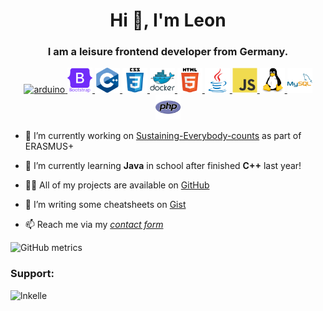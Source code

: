 <h1 align="center">Hi 👋, I'm Leon</h1>
<h3 align="center">I am a leisure frontend developer from Germany.</h3>

<p align="middle">
  <a href="https://www.arduino.cc/" target="_blank"> <img src="https://cdn.worldvectorlogo.com/logos/arduino-1.svg" alt="arduino" width="40" height="40"/> </a>
  <a href="https://getbootstrap.com" target="_blank"> <img src="https://raw.githubusercontent.com/devicons/devicon/master/icons/bootstrap/bootstrap-plain-wordmark.svg" alt="bootstrap" width="40" height="40"/> </a>
  <a href="https://www.w3schools.com/cpp/" target="_blank"> <img src="https://raw.githubusercontent.com/devicons/devicon/master/icons/cplusplus/cplusplus-original.svg" alt="cplusplus" width="40" height="40"/> </a>
  <a href="https://www.w3schools.com/css/" target="_blank"> <img src="https://raw.githubusercontent.com/devicons/devicon/master/icons/css3/css3-original-wordmark.svg" alt="css3" width="40" height="40"/> </a>
  <a href="https://www.docker.com/" target="_blank"> <img src="https://raw.githubusercontent.com/devicons/devicon/master/icons/docker/docker-original-wordmark.svg" alt="docker" width="40" height="40"/> </a>
  <a href="https://www.w3.org/html/" target="_blank"> <img src="https://raw.githubusercontent.com/devicons/devicon/master/icons/html5/html5-original-wordmark.svg" alt="html5" width="40" height="40"/> </a>
  <a href="https://www.java.com" target="_blank"> <img src="https://raw.githubusercontent.com/devicons/devicon/master/icons/java/java-original.svg" alt="java" width="40" height="40"/> </a>
  <a href="https://developer.mozilla.org/en-US/docs/Web/JavaScript" target="_blank"> <img src="https://raw.githubusercontent.com/devicons/devicon/master/icons/javascript/javascript-original.svg" alt="javascript" width="40" height="40"/> </a>
  <a href="https://www.linux.org/" target="_blank"> <img src="https://raw.githubusercontent.com/devicons/devicon/master/icons/linux/linux-original.svg" alt="linux" width="40" height="40"/> </a>
  <a href="https://www.mysql.com/" target="_blank"> <img src="https://raw.githubusercontent.com/devicons/devicon/master/icons/mysql/mysql-original-wordmark.svg" alt="mysql" width="40" height="40"/> </a>
  <a href="https://www.php.net" target="_blank"> <img src="https://raw.githubusercontent.com/devicons/devicon/master/icons/php/php-original.svg" alt="php" width="40" height="40"/> </a>
</p>

- 🔭 I’m currently working on [Sustaining-Everybody-counts](https://github.com/Sustaining-Everybody-counts/frontend) as part of ERASMUS+

- 🌱 I’m currently learning **Java** in school after finished **C++** last year!

- 👨‍💻 All of my projects are available on [GitHub](https://github.com/master4x?tab=repositories)

- 💬 I’m writing some cheatsheets on [Gist](https://gist.github.com/master4x)

- 📫 Reach me via my [*contact form*](https://master4x.github.io/contact/)

![GitHub metrics](https://metrics.lecoq.io/master4x)  

<h3 align="left">Support:</h3>
<p><a href="https://www.buymeacoffee.com/lnkelle"> <img align="left" src="https://cdn.buymeacoffee.com/buttons/v2/default-yellow.png" height="50" width="210" alt="lnkelle" /></a></p><br><br>
